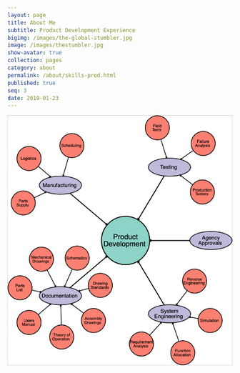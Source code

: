 ```yaml
---
layout: page
title: About Me
subtitle: Product Development Experience
bigimg: /images/the-global-stumbler.jpg
image: /images/thestumbler.jpg
show-avatar: true
collection: pages
category: about
permalink: /about/skills-prod.html
published: true
seq: 3
date: 2019-01-23
---
```



![Production Experience](/images//about/skills-prod.png)


